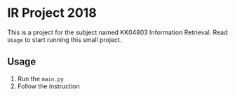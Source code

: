 # IR Project 2018

<!-- Name: **Kelly Kong Kai Li** (BI14110125)
 -->
This is a project for the subject named KK04803 Information Retrieval. Read `Usage` to start running this small project.

## Usage

1. Run the `main.py`
2. Follow the instruction
